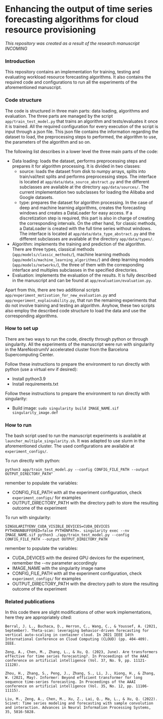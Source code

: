 # Enhancing the output of time series forecasting algorithms for cloud resource provisioning
_This repository was created as a result of the research manuscript INCOMING_

### Introduction
This repository contains an implementation for training, testing and evaluating workload resource forecasting algorithms. It also contains the required code and configurations to run all the experiments of the aforementioned manuscript. 

### Code structure
The code is structured in three main parts: data loading, algorithms and evaluation. The three parts are managed by the script `app/train_test_model.py` that trains an algorithm and tests/evaluates it once it is trained. All the required configuration for every execution of the script is input through a json file. This json file contains the information regarding the dataset to load, the preprocessing steps to performed, the algorithm to use, the parameters of the algorithm and so on.

The following list describes in a lower level the three main parts of the code:
- Data loading: loads the dataset, performs preprocessing steps and prepares it for algorithm processing. It is divided in two classes:
  - source: loads the dataset from disk to numpy arrays, splits into train/val/test splits and performs preprocessing steps. The interface is located at `app/data/data_source_abstract.py` and the different subclasses are available at the directory `app/data/sources/`. The current implementation two subclasses for loading the Alibaba and Google datasets.
  - type: prepares the dataset for algorithm processing. In the case of deep and machine learning algorithms, creates the forecasting windows and creates a DataLoader for easy access. If a discretization step is required, this part is also in charge of creating the corresponding intervals. On the other hand, for classic methods, a DataLoader is created with the full time series without windows. The interface is located at `app/data/data_type_abstract.py` and the different subclasses are available at the directory `app/data/types/`.
- Algorithm: implements the training and prediction of the algorithm. There are three types, classical methods (`app/models/classic_methods/`), machine learning methods (`app/models/machine_learning_algorithms/`) and deep learning models (`app/models/networks/`), the three of them with the corresponding interface and multiples subclasses in the specified directories. 
- Evaluation: implements the evaluation of the results. It is fully described in the manuscript and can be found at `app/evaluation/evaluation.py`.

Apart from this, there are two additional scripts `app/experiment_motivation_for_new_evaluation.py` and `app/experiment_explainability.py`, that run the remaining experiments that do not involve training and testing an algorithm. Anyhow, these two scripts also employ the described code structure to load the data and use the corresponding algorithms.

### How to set up
There are two ways to run the code, directly through python or through singularity. All the experiments of the manuscript were run with singularity in the MareNostrumIV accelerated cluster from the Barcelona Supercomputing Center.

Follow these instructions to prepare the environment to run directly with python (use a virtual env if desired):
- Install python3.9
- Install requirements.txt

Follow these instructions to prepare the environment to run directly with singularity:
- Build image: `sudo singularity build IMAGE_NAME.sif singularity_image.def`

### How to run
The bash script used to run the manuscript experiments is available at `launcher_multiple_singularity.sh`. It was adapted to use slurm in the aforementioned cluster. The used configurations are available at `experiment_configs/`.

To run directly with python:
```
python3 app/train_test_model.py --config CONFIG_FILE_PATH --output OUTPUT_DIRECTORY_PATH"
```
remember to populate the variables:
- CONFIG_FILE_PATH with all the experiment configuration, check `experiment_configs/` for examples
- OUTPUT_DIRECTORY_PATH with the directory path to store the resulting outcome of the experiment

To run with singularity:
```
SINGULARITYENV_CUDA_VISIBLE_DEVICES=CUDA_DEVICES PYTHONUNBUFFERED=false PYTHONPATH=. singularity exec --nv IMAGE_NAME.sif python3 ./app/train_test_model.py --config CONFIG_FILE_PATH --output OUTPUT_DIRECTORY_PATH
```
remember to populate the variables:
- CUDA_DEVICES with the desired GPU devices for the experiment, remember the --nv parameter accordingly
- IMAGE_NAME with the singularity image name
- CONFIG_FILE_PATH with all the experiment configuration, check `experiment_configs/` for examples
- OUTPUT_DIRECTORY_PATH with the directory path to store the resulting outcome of the experiment

### Related publications
In this code there are slight modifications of other work implementations, here they are appropriately cited:

```
Berral, J. L., Buchaca, D., Herron, C., Wang, C., & Youssef, A. (2021, September). Theta-scan: leveraging behavior-driven forecasting for vertical auto-scaling in container cloud. In 2021 IEEE 14th International Conference on Cloud Computing (CLOUD) (pp. 404-409). IEEE.
```

```
Zeng, A., Chen, M., Zhang, L., & Xu, Q. (2023, June). Are transformers effective for time series forecasting?. In Proceedings of the AAAI conference on artificial intelligence (Vol. 37, No. 9, pp. 11121-11128).
```

```
Zhou, H., Zhang, S., Peng, J., Zhang, S., Li, J., Xiong, H., & Zhang, W. (2021, May). Informer: Beyond efficient transformer for long sequence time-series forecasting. In Proceedings of the AAAI conference on artificial intelligence (Vol. 35, No. 12, pp. 11106-11115).
```

```
Liu, M., Zeng, A., Chen, M., Xu, Z., Lai, Q., Ma, L., & Xu, Q. (2022). Scinet: Time series modeling and forecasting with sample convolution and interaction. Advances in Neural Information Processing Systems, 35, 5816-5828.
```
